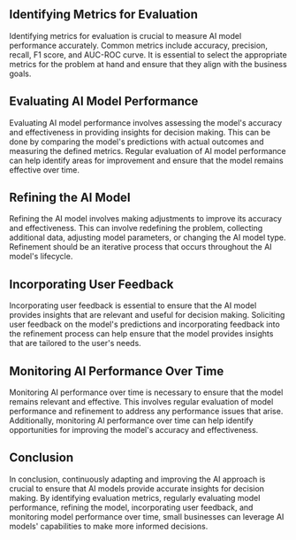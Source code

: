 
Identifying Metrics for Evaluation
----------------------------------

Identifying metrics for evaluation is crucial to measure AI model performance accurately. Common metrics include accuracy, precision, recall, F1 score, and AUC-ROC curve. It is essential to select the appropriate metrics for the problem at hand and ensure that they align with the business goals.

Evaluating AI Model Performance
-------------------------------

Evaluating AI model performance involves assessing the model's accuracy and effectiveness in providing insights for decision making. This can be done by comparing the model's predictions with actual outcomes and measuring the defined metrics. Regular evaluation of AI model performance can help identify areas for improvement and ensure that the model remains effective over time.

Refining the AI Model
---------------------

Refining the AI model involves making adjustments to improve its accuracy and effectiveness. This can involve redefining the problem, collecting additional data, adjusting model parameters, or changing the AI model type. Refinement should be an iterative process that occurs throughout the AI model's lifecycle.

Incorporating User Feedback
---------------------------

Incorporating user feedback is essential to ensure that the AI model provides insights that are relevant and useful for decision making. Soliciting user feedback on the model's predictions and incorporating feedback into the refinement process can help ensure that the model provides insights that are tailored to the user's needs.

Monitoring AI Performance Over Time
-----------------------------------

Monitoring AI performance over time is necessary to ensure that the model remains relevant and effective. This involves regular evaluation of model performance and refinement to address any performance issues that arise. Additionally, monitoring AI performance over time can help identify opportunities for improving the model's accuracy and effectiveness.

Conclusion
----------

In conclusion, continuously adapting and improving the AI approach is crucial to ensure that AI models provide accurate insights for decision making. By identifying evaluation metrics, regularly evaluating model performance, refining the model, incorporating user feedback, and monitoring model performance over time, small businesses can leverage AI models' capabilities to make more informed decisions.
